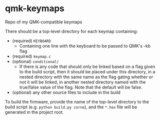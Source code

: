 # qmk-keymaps
Repo of my QMK-compatible keymaps

There should be a top-level directory for each keymap containing:
- (required) `KEYBOARD`
  - Containing one line with the keyboard to be passed to QMK's -kb flag
- (required) `keymap.c`
- (optional) `conditional/`
  - If there is any code that should only be linked based on a flag given to the
    build script, then it should be placed under this directory, in a nested
    directory with the same name as the flag gating whether or not it will be
    linked, in another nested directory named with the true/false value of the
    flag. Note that the default will be false.
- (optional) any other source files to include in the build

To build the firmware, provide the name of the top-level directory to the build
script (e.g. `python build.py corne`), and the `*.hex` file will be generated
in the project root.
